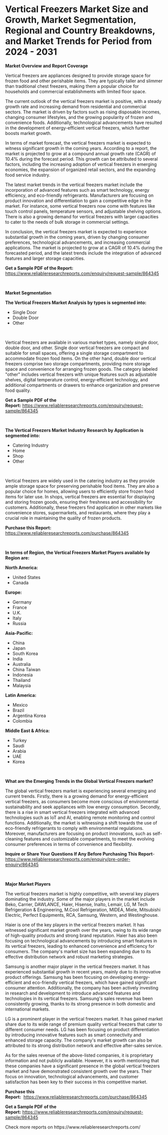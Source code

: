 <p><h1>Vertical Freezers Market Size and Growth, Market Segmentation, Regional and Country Breakdowns, and Market Trends for Period from 2024 -  2031</h1></p><p><strong>Market Overview and Report Coverage</strong></p>
<p><p>Vertical freezers are appliances designed to provide storage space for frozen food and other perishable items. They are typically taller and slimmer than traditional chest freezers, making them a popular choice for households and commercial establishments with limited floor space.</p><p>The current outlook of the vertical freezers market is positive, with a steady growth rate and increasing demand from residential and commercial sectors. The market is driven by factors such as rising disposable incomes, changing consumer lifestyles, and the growing popularity of frozen and convenience foods. Additionally, technological advancements have resulted in the development of energy-efficient vertical freezers, which further boosts market growth.</p><p>In terms of market forecast, the vertical freezers market is expected to witness significant growth in the coming years. According to a report, the market is projected to grow at a compound annual growth rate (CAGR) of 10.4% during the forecast period. This growth can be attributed to several factors, including the increasing adoption of vertical freezers in emerging economies, the expansion of organized retail sectors, and the expanding food service industry.</p><p>The latest market trends in the vertical freezers market include the incorporation of advanced features such as smart technology, energy efficiency, and eco-friendly refrigerants. Manufacturers are focusing on product innovation and differentiation to gain a competitive edge in the market. For instance, some vertical freezers now come with features like touch control panels, temperature sensors, and adjustable shelving options. There is also a growing demand for vertical freezers with larger capacities to cater to the needs of bulk storage in commercial settings.</p><p>In conclusion, the vertical freezers market is expected to experience substantial growth in the coming years, driven by changing consumer preferences, technological advancements, and increasing commercial applications. The market is projected to grow at a CAGR of 10.4% during the forecasted period, and the latest trends include the integration of advanced features and larger storage capacities.</p></p>
<p><strong>Get a Sample PDF of the Report:</strong> <a href="https://www.reliableresearchreports.com/enquiry/request-sample/864345">https://www.reliableresearchreports.com/enquiry/request-sample/864345</a></p>
<p>&nbsp;</p>
<p><strong>Market Segmentation</strong></p>
<p><strong>The Vertical Freezers Market Analysis by types is segmented into:</strong></p>
<p><ul><li>Single Door</li><li>Double Door</li><li>Other</li></ul></p>
<p>&nbsp;</p>
<p><p>Vertical freezers are available in various market types, namely single door, double door, and other. Single door vertical freezers are compact and suitable for small spaces, offering a single storage compartment to accommodate frozen food items. On the other hand, double door vertical freezers comprise two storage compartments, providing more storage space and convenience for arranging frozen goods. The category labeled "other" includes vertical freezers with unique features such as adjustable shelves, digital temperature control, energy-efficient technology, and additional compartments or drawers to enhance organization and preserve food quality.</p></p>
<p><strong>Get a Sample PDF of the Report:</strong>&nbsp;<a href="https://www.reliableresearchreports.com/enquiry/request-sample/864345">https://www.reliableresearchreports.com/enquiry/request-sample/864345</a></p>
<p>&nbsp;</p>
<p><strong>The Vertical Freezers Market Industry Research by Application is segmented into:</strong></p>
<p><ul><li>Catering Industry</li><li>Home</li><li>Shop</li><li>Other</li></ul></p>
<p>&nbsp;</p>
<p><p>Vertical freezers are widely used in the catering industry as they provide ample storage space for preserving perishable food items. They are also a popular choice for homes, allowing users to efficiently store frozen food items for later use. In shops, vertical freezers are essential for displaying and storing frozen goods, ensuring their freshness and accessibility for customers. Additionally, these freezers find application in other markets like convenience stores, supermarkets, and restaurants, where they play a crucial role in maintaining the quality of frozen products.</p></p>
<p><strong>Purchase this Report:</strong>&nbsp; <a href="https://www.reliableresearchreports.com/purchase/864345">https://www.reliableresearchreports.com/purchase/864345</a></p>
<p>&nbsp;</p>
<p><strong>In terms of Region, the Vertical Freezers Market Players available by Region are:</strong></p>
<p>
    <p> <strong> North America: </strong>
        <ul>
            <li>United States</li>
            <li>Canada</li>
        </ul>
        </p> 
    <p> <strong> Europe: </strong>
        <ul>
            <li>Germany</li>
            <li>France</li>
            <li>U.K.</li>
            <li>Italy</li>
            <li>Russia</li>
        </ul>
        </p> 
    <p> <strong> Asia-Pacific: </strong>
        <ul>
            <li>China</li>
            <li>Japan</li>
            <li>South Korea</li>
            <li>India</li>
            <li>Australia</li>
            <li>China Taiwan</li>
            <li>Indonesia</li>
            <li>Thailand</li>
            <li>Malaysia</li>
        </ul>
        </p> 
    <p> <strong> Latin America: </strong>
        <ul>
            <li>Mexico</li>
            <li>Brazil</li>
            <li>Argentina Korea</li>
            <li>Colombia</li>
        </ul>
        </p> 
    <p> <strong> Middle East & Africa: </strong>
        <ul>
            <li>Turkey</li>
            <li>Saudi</li>
            <li>Arabia</li>
            <li>UAE</li>
            <li>Korea</li>
        </ul>
    </p>
    </p>
<p>&nbsp;</p>
<p><strong>What are the Emerging Trends in the Global Vertical Freezers market?</strong></p>
<p><p>The global vertical freezers market is experiencing several emerging and current trends. Firstly, there is a growing demand for energy-efficient vertical freezers, as consumers become more conscious of environmental sustainability and seek appliances with low energy consumption. Secondly, there is a rise in smart vertical freezers integrated with advanced technologies such as IoT and AI, enabling remote monitoring and control functions. Additionally, the market is witnessing a shift towards the use of eco-friendly refrigerants to comply with environmental regulations. Moreover, manufacturers are focusing on product innovations, such as self-cleaning features and customizable compartments, to meet the evolving consumer preferences in terms of convenience and flexibility.</p></p>
<p><strong>Inquire or Share Your Questions If Any Before Purchasing This Report</strong>- <a href="https://www.reliableresearchreports.com/enquiry/pre-order-enquiry/864345">https://www.reliableresearchreports.com/enquiry/pre-order-enquiry/864345</a></p>
<p>&nbsp;</p>
<p><strong>Major Market Players</strong></p>
<p><p>The vertical freezers market is highly competitive, with several key players dominating the industry. Some of the major players in the market include Beko, Carrier, DAWLANCE, Haier, Hisense, Inalto, Lemair, LG, M Tech Refrigeration & Engineering, M.Cool Refrigeration, MIDEA, Miele, Mitsubishi Electric, Perfect Equipments, RCA, Samsung, Western, and Westinghouse.</p><p>Haier is one of the key players in the vertical freezers market. It has witnessed significant market growth over the years, owing to its wide range of high-quality products and strong brand reputation. Haier has also been focusing on technological advancements by introducing smart features in its vertical freezers, leading to enhanced convenience and efficiency for consumers. The company's market size has been expanding due to its effective distribution network and robust marketing strategies.</p><p>Samsung is another major player in the vertical freezers market. It has experienced substantial growth in recent years, mainly due to its innovative product offerings. Samsung has been focusing on developing energy-efficient and eco-friendly vertical freezers, which have gained significant consumer attention. Additionally, the company has been actively investing in research and development to introduce advanced features and technologies in its vertical freezers. Samsung's sales revenue has been consistently growing, thanks to its strong presence in both domestic and international markets.</p><p>LG is a prominent player in the vertical freezers market. It has gained market share due to its wide range of premium quality vertical freezers that cater to different consumer needs. LG has been focusing on product differentiation by introducing innovative features such as smart connectivity and enhanced storage capacity. The company's market growth can also be attributed to its strong distribution network and effective after-sales service.</p><p>As for the sales revenue of the above-listed companies, it is proprietary information and not publicly available. However, it is worth mentioning that these companies have a significant presence in the global vertical freezers market and have demonstrated consistent growth over the years. Their focus on innovation, technological advancements, and customer satisfaction has been key to their success in this competitive market.</p></p>
<p><strong>Purchase this Report:</strong>&nbsp;&nbsp;<a href="https://www.reliableresearchreports.com/purchase/864345">https://www.reliableresearchreports.com/purchase/864345</a></p>
<p></p>
<p><strong>Get a Sample PDF of the Report:</strong>&nbsp;<a href="https://www.reliableresearchreports.com/enquiry/request-sample/864345">https://www.reliableresearchreports.com/enquiry/request-sample/864345</a></p>
<p>Check more reports on https://www.reliableresearchreports.com/</p>